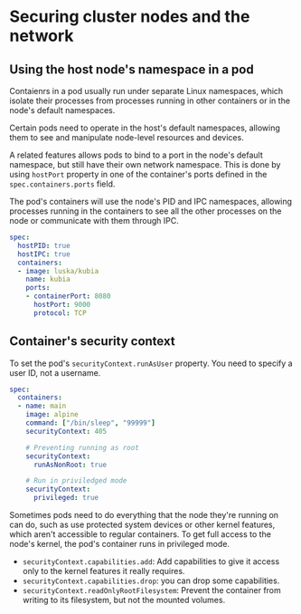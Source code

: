 # Securing cluster nodes and the network

## Using the host node's namespace in a pod

Contaienrs in a pod usually run under separate Linux namespaces, which isolate
their processes from processes running in other containers or in the node's
default namespaces.

Certain pods need to operate in the host's default namespaces, allowing them to
see and manipulate node-level resources and devices.

A related features allows pods to bind to a port in the node's default
namespace, but still have their own network namespace. This is done by using
`hostPort` property in one of the container's ports defined in the
`spec.containers.ports` field.

The pod's containers will use the node's PID and IPC namespaces, allowing
processes running in the containers to see all the other processes on the node
or communicate with them through IPC.

```yaml
spec:
  hostPID: true
  hostIPC: true
  containers:
  - image: luska/kubia
    name: kubia
    ports:
    - containerPort: 8080
      hostPort: 9000
      protocol: TCP
```

## Container's security context

To set the pod's `securityContext.runAsUser` property. You need to specify a
user ID, not a username.

```yaml
spec:
  containers:
  - name: main
    image: alpine
    command: ["/bin/sleep", "99999"]
    securityContext: 405

    # Preventing running as root
    securityContext:
      runAsNonRoot: true

    # Run in priviledged mode
    securityContext:
      privileged: true
```

Sometimes pods need to do everything that the node they're running on can do,
such as use protected system devices or other kernel features, which aren't
accessible to regular containers. To get full access to the node's kernel, the
pod's container runs in privileged mode.

* `securityContext.capabilities.add`: Add capabilities to give it access only to
  the kernel features it really requires.
* `securityContext.capabilities.drop`: you can drop some capabilities.
* `securityContext.readOnlyRootFilesystem`: Prevent the container from writing
  to its filesystem, but not the mounted volumes.
